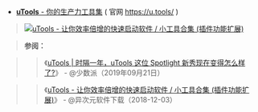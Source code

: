 - [**uTools** - 你的生产力工具集](https://u.tools/) ( 官网 https://u.tools/ )

>  <a href="https://u.tools/"> <img src="https://u.tools/assets/img/section/1.png" border="0" title="uTools - 让你效率倍增的快速启动软件 / 小工具合集 (插件功能扩展)"> </a>

> **参阅：**

>> 《[uTools | 时隔一年，uTools 这位 Spotlight 新秀现在变得怎么样了?](https://sspai.com/post/56739)》 - @少数派（2019年09月21日）

>> 《[uTools - 让你效率倍增的快速启动软件 / 小工具合集 (插件功能扩展)](https://www.iplaysoft.com/utools.html)》 - @异次元软件下载（2018-12-03）
